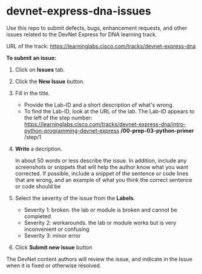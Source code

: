 # devnet-express-dna-issues

Use this repo to submit defects, bugs, enhancement requests, and other issues related to the DevNet Express for DNA learning track.

URL of the track: https://learninglabs.cisco.com/tracks/devnet-express-dna

**To submit an issue:**

1. Click on **Issues** tab.
1. Click the **New Issue** button.
1. Fill in the title.

    - Provide the Lab-ID and a short description of what's wrong. 
    - To find the Lab-ID, look at the URL of the lab. The Lab-ID appears to the left of the step number: https://learninglabs.cisco.com/tracks/devnet-express-dna/intro-python-programming-devnet-express **/00-prep-03-python-primer** /step/1
1. **Write** a decription.

    In about 50 words or less describe the issue. In addition, include any screenshots or snippets that will help the author know what you want corrected. If possible, include a snippet of the sentence or code lines that are wrong, and an example of what you think the correct sentence or code should be
1. Select the severity of the issue from the **Labels**.
    - Severity 1: broken. the lab or module is broken and cannot be completed 
    - Severity 2: workarounds. the lab or module works but is very inconvenient or confusing
    - Severity 3: minor error
1. Click **Submit new issue** button

The DevNet content authors will review the issue, and indicate in the Issue when it is fixed or otherwise resolved.

